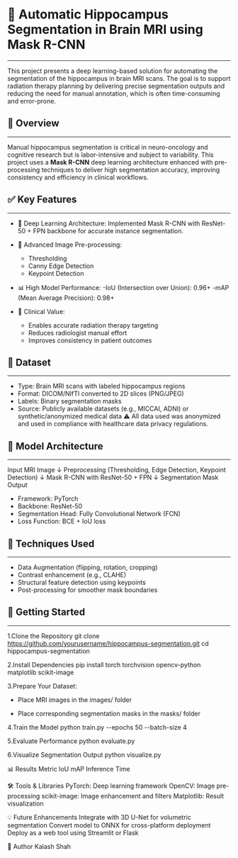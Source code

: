 # **🧠 Automatic Hippocampus Segmentation in Brain MRI using Mask R-CNN**
---
This project presents a deep learning-based solution for automating the segmentation of the hippocampus in brain MRI scans. The goal is to support radiation therapy planning by delivering precise segmentation outputs and reducing the need for manual annotation, which is often time-consuming and error-prone.

## **🧠 Overview**
---
Manual hippocampus segmentation is critical in neuro-oncology and cognitive research but is labor-intensive and subject to variability. This project uses a **Mask R-CNN** deep learning architecture enhanced with pre-processing techniques to deliver high segmentation accuracy, improving consistency and efficiency in clinical workflows.

## **✅ Key Features**
---
- 🤖 Deep Learning Architecture: Implemented Mask R-CNN with ResNet-50 + FPN backbone for accurate instance segmentation.

- 🧪 Advanced Image Pre-processing:
  - Thresholding
  - Canny Edge Detection
  - Keypoint Detection
- 📊 High Model Performance:
  -IoU (Intersection over Union): 0.96+
  -mAP (Mean Average Precision): 0.98+
- 🏥 Clinical Value:
  - Enables accurate radiation therapy targeting
  - Reduces radiologist manual effort
  - Improves consistency in patient outcomes
## **📂 Dataset**
---
- Type: Brain MRI scans with labeled hippocampus regions
- Format: DICOM/NIfTI converted to 2D slices (PNG/JPEG)
- Labels: Binary segmentation masks
- Source: Publicly available datasets (e.g., MICCAI, ADNI) or synthetic/anonymized medical data
⚠️ All data used was anonymized and used in compliance with healthcare data privacy regulations.

## **🧠 Model Architecture**
---
Input MRI Image ↓ Preprocessing (Thresholding, Edge Detection, Keypoint Detection) ↓ Mask R-CNN with ResNet-50 + FPN ↓ Segmentation Mask Output

- Framework: PyTorch
- Backbone: ResNet-50
- Segmentation Head: Fully Convolutional Network (FCN)
- Loss Function: BCE + IoU loss

## **🧪 Techniques Used**
---
- Data Augmentation (flipping, rotation, cropping)
- Contrast enhancement (e.g., CLAHE)
- Structural feature detection using keypoints
- Post-processing for smoother mask boundaries

## **🚀 Getting Started**
---
1.Clone the Repository git clone https://github.com/yourusername/hippocampus-segmentation.git cd hippocampus-segmentation

2.Install Dependencies pip install torch torchvision opencv-python matplotlib scikit-image

3.Prepare Your Dataset:

- Place MRI images in the images/ folder

- Place corresponding segmentation masks in the masks/ folder

4.Train the Model python train.py --epochs 50 --batch-size 4

5.Evaluate Performance python evaluate.py

6.Visualize Segmentation Output python visualize.py

📊 Results Metric IoU mAP Inference Time

🛠️ Tools & Libraries PyTorch: Deep learning framework OpenCV: Image pre-processing scikit-image: Image enhancement and filters Matplotlib: Result visualization

💡 Future Enhancements Integrate with 3D U-Net for volumetric segmentation Convert model to ONNX for cross-platform deployment Deploy as a web tool using Streamlit or Flask

👤 Author Kalash Shah
